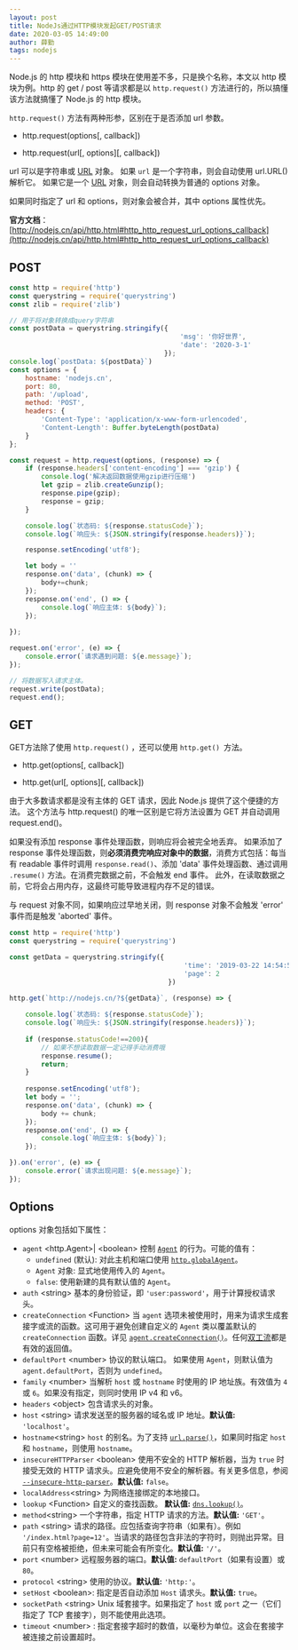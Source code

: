 ```yaml
---
layout: post
title: NodeJs通过HTTP模块发起GET/POST请求
date: 2020-03-05 14:49:00
author: 薛勤
tags: nodejs
---
```


Node.js 的 http 模块和 https 模块在使用差不多，只是换个名称，本文以 http 模块为例。http 的 get / post 等请求都是以 `http.request()` 方法进行的，所以搞懂该方法就搞懂了 Node.js 的 http 模块。 

`http.request()` 方法有两种形参，区别在于是否添加 url 参数。

- http.request(options[, callback])

- http.request(url\[, options][, callback])

url 可以是字符串或 [URL](http://nodejs.cn/s/5dwq7G) 对象。 如果 `url` 是一个字符串，则会自动使用  url.URL() 解析它。 如果它是一个 [URL](http://nodejs.cn/s/5dwq7G) 对象，则会自动转换为普通的 options 对象。

如果同时指定了 url 和 options，则对象会被合并，其中 options 属性优先。

**官方文档**：[http://nodejs.cn/api/http.html#http_http_request_url_options_callback](http://nodejs.cn/api/http.html#http_http_request_url_options_callback)

## POST

```js
const http = require('http')
const querystring = require('querystring')
const zlib = require('zlib')

// 用于将对象转换成query字符串
const postData = querystring.stringify({
                                           'msg': '你好世界',
                                           'date': '2020-3-1'
                                       });
console.log(`postData: ${postData}`)
const options = {
    hostname: 'nodejs.cn',
    port: 80,
    path: '/upload',
    method: 'POST',
    headers: {
        'Content-Type': 'application/x-www-form-urlencoded',
        'Content-Length': Buffer.byteLength(postData)
    }
};

const request = http.request(options, (response) => {
    if (response.headers['content-encoding'] === 'gzip') {
        console.log('解决返回数据使用gzip进行压缩')
        let gzip = zlib.createGunzip();
        response.pipe(gzip);
        response = gzip;
    }

    console.log(`状态码: ${response.statusCode}`);
    console.log(`响应头: ${JSON.stringify(response.headers)}`);

    response.setEncoding('utf8');

    let body = ''
    response.on('data', (chunk) => {
        body+=chunk;
    });
    response.on('end', () => {
        console.log(`响应主体: ${body}`);
    });
    
});

request.on('error', (e) => {
    console.error(`请求遇到问题: ${e.message}`);
});

// 将数据写入请求主体。
request.write(postData);
request.end();
```

## GET

GET方法除了使用 `http.request()` ，还可以使用 `http.get() `方法。

- http.get(options[, callback])

- http.get(url\[, options][, callback])

由于大多数请求都是没有主体的 GET 请求，因此 Node.js 提供了这个便捷的方法。 这个方法与 http.request() 的唯一区别是它将方法设置为 GET 并自动调用 request.end()。

如果没有添加 response 事件处理函数，则响应将会被完全地丢弃。 如果添加了 response 事件处理函数，则**必须消费完响应对象中的数据**，消费方式包括：每当有 readable 事件时调用 `response.read()`、添加 'data' 事件处理函数、通过调用 `.resume()` 方法。在消费完数据之前，不会触发 end 事件。 此外，在读取数据之前，它将会占用内存，这最终可能导致进程内存不足的错误。

与 request 对象不同，如果响应过早地关闭，则 response 对象不会触发 'error' 事件而是触发 'aborted' 事件。

```js
const http = require('http')
const querystring = require('querystring')

const getData = querystring.stringify({
                                            'time': '2019-03-22 14:54:55',
                                            'page': 2
                                        })

http.get(`http://nodejs.cn/?${getData}`, (response) => {
    
    console.log(`状态码: ${response.statusCode}`);
    console.log(`响应头: ${JSON.stringify(response.headers)}`);
    
    if (response.statusCode!==200){
        // 如果不想读取数据一定记得手动消费哦
        response.resume();
        return;
    }
    
    response.setEncoding('utf8');
    let body = '';
    response.on('data', (chunk) => {
        body += chunk;
    });
    response.on('end', () => {
        console.log(`响应主体: ${body}`);
    });

}).on('error', (e) => {
    console.error(`请求出现问题: ${e.message}`);
});
```

## Options

options 对象包括如下属性：

- `agent` \<http.Agent>| \<boolean> 控制 [`Agent`](http://nodejs.cn/s/HRCnER) 的行为。可能的值有：
  - `undefined` (默认): 对此主机和端口使用 [`http.globalAgent`](http://nodejs.cn/s/g7BhW2)。
  - `Agent` 对象: 显式地使用传入的 `Agent`。
  - `false`: 使用新建的具有默认值的 `Agent`。
- `auth` \<string> 基本的身份验证，即 `'user:password'`，用于计算授权请求头。
- `createConnection` \<Function> 当 `agent` 选项未被使用时，用来为请求生成套接字或流的函数。这可用于避免创建自定义的 `Agent` 类以覆盖默认的 `createConnection` 函数。详见 [`agent.createConnection()`](http://nodejs.cn/s/nH3X12)。任何[双工流](http://nodejs.cn/s/2iRabr)都是有效的返回值。
- `defaultPort` \<number> 协议的默认端口。 如果使用 `Agent`，则默认值为 `agent.defaultPort`，否则为 `undefined`。
- `family` \<number> 当解析 `host` 或 `hostname` 时使用的 IP 地址族。有效值为 `4` 或 `6`。如果没有指定，则同时使用 IP v4 和 v6。
- `headers` \<object> 包含请求头的对象。
- `host` \<string> 请求发送至的服务器的域名或 IP 地址。**默认值:** `'localhost'`。
- `hostname`\<string>  `host` 的别名。为了支持 [`url.parse()`](http://nodejs.cn/s/b28B2A)，如果同时指定 `host` 和 `hostname`，则使用 `hostname`。
- `insecureHTTPParser` \<boolean> 使用不安全的 HTTP 解析器，当为 `true` 时接受无效的 HTTP 请求头。应避免使用不安全的解析器。有关更多信息，参阅 [`--insecure-http-parser`](http://nodejs.cn/s/5Bnm43)。**默认值:** `false`。
- `localAddress`\<string> 为网络连接绑定的本地接口。
- `lookup` \<Function> 自定义的查找函数。 **默认值:** [`dns.lookup()`](http://nodejs.cn/s/LJLsTL)。
- `method`\<string> 一个字符串，指定 HTTP 请求的方法。**默认值:** `'GET'`。
- `path` \<string> 请求的路径。应包括查询字符串（如果有）。例如 `'/index.html?page=12'`。当请求的路径包含非法的字符时，则抛出异常。目前只有空格被拒绝，但未来可能会有所变化。**默认值:** `'/'`。
- `port` \<number> 远程服务器的端口。**默认值:** `defaultPort`（如果有设置）或 `80`。
- `protocol` \<string> 使用的协议。**默认值:** `'http:'`。
- `setHost` \<boolean>: 指定是否自动添加 `Host` 请求头。**默认值:** `true`。
- `socketPath` \<string> Unix 域套接字。如果指定了 `host` 或 `port` 之一（它们指定了 TCP 套接字），则不能使用此选项。
- `timeout` \<number> : 指定套接字超时的数值，以毫秒为单位。这会在套接字被连接之前设置超时。
